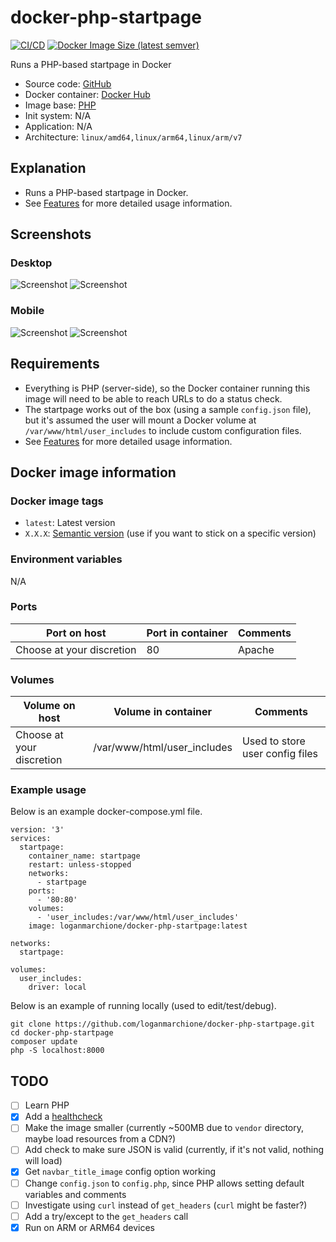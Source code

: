 # docker-php-startpage

[![CI/CD](https://github.com/loganmarchione/docker-php-startpage/actions/workflows/main.yml/badge.svg)](https://github.com/loganmarchione/docker-php-startpage/actions/workflows/main.yml)
[![Docker Image Size (latest semver)](https://img.shields.io/docker/image-size/loganmarchione/docker-php-startpage)](https://hub.docker.com/r/loganmarchione/docker-php-startpage)

Runs a PHP-based startpage in Docker
  - Source code: [GitHub](https://github.com/loganmarchione/docker-php-startpage)
  - Docker container: [Docker Hub](https://hub.docker.com/r/loganmarchione/docker-php-startpage)
  - Image base: [PHP](https://hub.docker.com/_/php)
  - Init system: N/A
  - Application: N/A
  - Architecture: `linux/amd64,linux/arm64,linux/arm/v7`

## Explanation

  - Runs a PHP-based startpage in Docker.
  - See [Features](https://github.com/loganmarchione/docker-php-startpage/blob/master/FEATURES.md) for more detailed usage information.

## Screenshots

### Desktop

![Screenshot](https://raw.githubusercontent.com/loganmarchione/docker-php-startpage/master/screenshots/desktop_dark.png)
![Screenshot](https://raw.githubusercontent.com/loganmarchione/docker-php-startpage/master/screenshots/desktop_light.png)

### Mobile

![Screenshot](https://raw.githubusercontent.com/loganmarchione/docker-php-startpage/master/screenshots/mobile_dark.png)
![Screenshot](https://raw.githubusercontent.com/loganmarchione/docker-php-startpage/master/screenshots/mobile_light.png)

## Requirements

  - Everything is PHP (server-side), so the Docker container running this image will need to be able to reach URLs to do a status check.
  - The startpage works out of the box (using a sample `config.json` file), but it's assumed the user will mount a Docker volume at `/var/www/html/user_includes` to include custom configuration files.
  - See [Features](https://github.com/loganmarchione/docker-php-startpage/blob/master/FEATURES.md) for more detailed usage information.

## Docker image information

### Docker image tags
  - `latest`: Latest version
  - `X.X.X`: [Semantic version](https://semver.org/) (use if you want to stick on a specific version)

### Environment variables
N/A

### Ports
| Port on host              | Port in container | Comments            |
|---------------------------|-------------------|---------------------|
| Choose at your discretion | 80                | Apache              |

### Volumes
| Volume on host            | Volume in container          | Comments                           |
|---------------------------|------------------------------|------------------------------------|
| Choose at your discretion | /var/www/html/user_includes  | Used to store user config files    |

### Example usage
Below is an example docker-compose.yml file.
```
version: '3'
services:
  startpage:
    container_name: startpage
    restart: unless-stopped
    networks:
      - startpage
    ports:
      - '80:80'
    volumes:
      - 'user_includes:/var/www/html/user_includes'
    image: loganmarchione/docker-php-startpage:latest

networks:
  startpage:

volumes:
  user_includes:
    driver: local
```

Below is an example of running locally (used to edit/test/debug).
```
git clone https://github.com/loganmarchione/docker-php-startpage.git
cd docker-php-startpage
composer update
php -S localhost:8000
```

## TODO
- [ ] Learn PHP
- [x] Add a [healthcheck](https://docs.docker.com/engine/reference/builder/#healthcheck)
- [ ] Make the image smaller (currently ~500MB due to `vendor` directory, maybe load resources from a CDN?)
- [ ] Add check to make sure JSON is valid (currently, if it's not valid, nothing will load)
- [x] Get `navbar_title_image` config option working
- [ ] Change `config.json` to `config.php`, since PHP allows setting default variables and comments
- [ ] Investigate using `curl` instead of `get_headers` (`curl` might be faster?)
- [ ] Add a try/except to the `get_headers` call
- [x] Run on ARM or ARM64 devices
